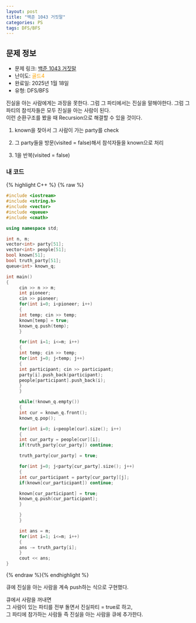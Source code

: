 ```yaml
---
layout: post
title: "백준 1043 거짓말"
categories: PS
tags: DFS/BFS
---
```


## 문제 정보
- 문제 링크: [백준 1043 거짓말](https://www.acmicpc.net/problem/1043)
- 난이도: <span style="color:#FFA500">골드4</span>
- 완료일: 2025년 1월 18일
- 유형: DFS/BFS

진실을 아는 사람에게는 과장을 못한다. 그럼 그 파티에서는 진실을 말해야한다. 그럼 그 파티의 참석자들은 모두 진실을 아는 사람이 된다.   
이런 순환구조를 봤을 때 Recursion으로 해결할 수 있을 것이다.  

  1. known을 찾아서 그 사람이 가는 party를 check

  2. 그 party들을 방문(visited = false)해서 참석자들을 known으로 처리

  3. 1을 반복(visited = false)

### 내 코드

{% highlight C++ %} {% raw %}
```C++
#include <iostream>
#include <string.h>
#include <vector>
#include <queue>
#include <cmath>

using namespace std;

int n, m;
vector<int> party[51];
vector<int> people[51];
bool known[51];
bool truth_party[51];
queue<int> known_q;

int main()
{  
	 cin >> n >> m;
	 int pioneer;
	 cin >> pioneer;
	 for(int i=0; i<pioneer; i++)
	 {
	 int temp; cin >> temp;
	 known[temp] = true;
	 known_q.push(temp);
	 }

	 for(int i=1; i<=m; i++)
	 {
	 int temp; cin >> temp;
	 for(int j=0; j<temp; j++)
	 {
	 int participant; cin >> participant;
	 party[i].push_back(participant);
	 people[participant].push_back(i);
	 }
	 }

	 while(!known_q.empty())
	 {
	 int cur = known_q.front();
	 known_q.pop();

	 for(int i=0; i<people[cur].size(); i++)
	 {
	 int cur_party = people[cur][i];
	 if(truth_party[cur_party]) continue;

	 truth_party[cur_party] = true;

	 for(int j=0; j<party[cur_party].size(); j++)
	 {
	 int cur_participant = party[cur_party][j];
	 if(known[cur_participant]) continue;

	 known[cur_participant] = true;
	 known_q.push(cur_participant);
	 }

	 }
	 }

	 int ans = m;
	 for(int i=1; i<=m; i++)
	 {
	 ans -= truth_party[i];
	 }
	 cout << ans;
}
```
{% endraw %}{% endhighlight %}

큐에 진실을 아는 사람을 계속 push하는 식으로 구현했다.

큐에서 사람을 꺼내면   
그 사람이 있는 파티를 전부 돌면서 진실파티 = true로 하고,  
그 파티에 참가하는 사람들 즉 진실을 아는 사람을 큐에 추가한다.  

